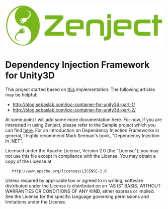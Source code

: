 <img src="/Documentation/ZenjectLogo.png?raw=true" alt="Zenject" width="600px" height="134px"/>

Dependency Injection Framework for Unity3D
=====================================

This project started based on [this](https://github.com/sebas77/Lightweight-IoC-Container-for-Unity3D) implementation. The following articles may be helpful:

* http://blog.sebaslab.com/ioc-container-for-unity3d-part-1/
* http://blog.sebaslab.com/ioc-container-for-unity3d-part-2/

At some point I will add some more documentation here.  For now, if you are interested in using Zenject, please refer to the Sample project which you can find [here](https://github.com/modesttree/ZenjectSample).  For an introduction on Dependency Injection Frameworks in general, I highly recommend Mark Seeman's book, "Dependency Injection in .NET".

   Licensed under the Apache License, Version 2.0 (the "License");
   you may not use this file except in compliance with the License.
   You may obtain a copy of the License at

       http://www.apache.org/licenses/LICENSE-2.0

   Unless required by applicable law or agreed to in writing, software
   distributed under the License is distributed on an "AS IS" BASIS,
   WITHOUT WARRANTIES OR CONDITIONS OF ANY KIND, either express or implied.
   See the License for the specific language governing permissions and
   limitations under the License.
